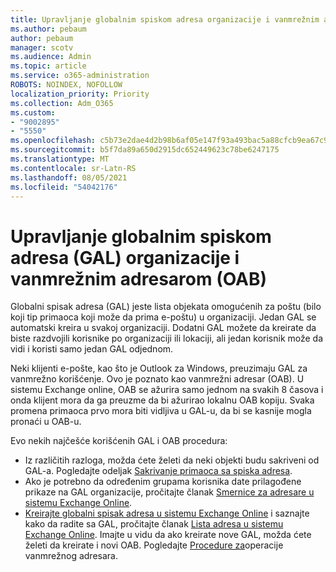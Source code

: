 ```yaml
---
title: Upravljanje globalnim spiskom adresa organizacije i vanmrežnim adresarom
ms.author: pebaum
author: pebaum
manager: scotv
ms.audience: Admin
ms.topic: article
ms.service: o365-administration
ROBOTS: NOINDEX, NOFOLLOW
localization_priority: Priority
ms.collection: Adm_O365
ms.custom:
- "9002895"
- "5550"
ms.openlocfilehash: c5b73e2dae4d2b98b6af05e147f93a493bac5a88cfcb9ea67c979264aba34ceb
ms.sourcegitcommit: b5f7da89a650d2915dc652449623c78be6247175
ms.translationtype: MT
ms.contentlocale: sr-Latn-RS
ms.lasthandoff: 08/05/2021
ms.locfileid: "54042176"
---
```

# <a name="managing-organization-global-address-list-gal-and-offline-address-book-oab"></a>Upravljanje globalnim spiskom adresa (GAL) organizacije i vanmrežnim adresarom (OAB)

Globalni spisak adresa (GAL) jeste lista objekata omogućenih za poštu (bilo koji tip primaoca koji može da prima e-poštu) u organizaciji. Jedan GAL se automatski kreira u svakoj organizaciji. Dodatni GAL možete da kreirate da biste razdvojili korisnike po organizaciji ili lokaciji, ali jedan korisnik može da vidi i koristi samo jedan GAL odjednom.

Neki klijenti e-pošte, kao što je Outlook za Windows, preuzimaju GAL za vanmrežno korišćenje. Ovo je poznato kao vanmrežni adresar (OAB). U sistemu Exchange online, OAB se ažurira samo jednom na svakih 8 časova i onda klijent mora da ga preuzme da bi ažurirao lokalnu OAB kopiju. Svaka promena primaoca prvo mora biti vidljiva u GAL-u, da bi se kasnije mogla pronaći u OAB-u.

Evo nekih najčešće korišćenih GAL i OAB procedura:

- Iz različitih razloga, možda ćete želeti da neki objekti budu sakriveni od GAL-a. Pogledajte odeljak [Sakrivanje primaoca sa spiska adresa](https://docs.microsoft.com/exchange/address-books/address-lists/manage-address-lists#hide-recipients-from-address-lists).
- Ako je potrebno da određenim grupama korisnika date prilagođene prikaze na GAL organizacije, pročitajte članak [Smernice za adresare u sistemu Exchange Online](https://docs.microsoft.com/exchange/address-books/address-book-policies/address-book-policies).
- [Kreirajte globalni spisak adresa u sistemu Exchange Online](https://docs.microsoft.com/exchange/address-books/address-lists/create-global-address-list) i saznajte kako da radite sa GAL, pročitajte članak [Lista adresa u sistemu Exchange Online](https://docs.microsoft.com/exchange/address-books/address-lists/address-lists). Imajte u vidu da ako kreirate nove GAL, možda ćete želeti da kreirate i novi OAB. Pogledajte [Procedure za](https://docs.microsoft.com/exchange/address-books/offline-address-books/offline-address-book-procedures)operacije vanmrežnog adresara.

